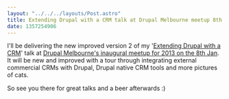 ```yaml
---
layout: "../../../layouts/Post.astro"
title: Extending Drupal with a CRM talk at Drupal Melbourne meetup 8th Jan
date: 1357254906
---
```



I&#39;ll be delivering the new improved version 2 of my &#39;<a href="/presentation/extending-drupal-crm">Extending Drupal with a CRM</a>&#39; talk at <a href="https://www.meetup.com/drupalmelbourne/events/97620592/comments/143010552/" target="_blank">Drupal Melbourne&#39;s inaugural meetup for 2013 on the 8th Jan</a>. It will be new and improved with a tour through integrating external commercial CRMs with Drupal, Drupal native CRM tools and more pictures of cats.

So see you there for great talks and a beer afterwards :)
